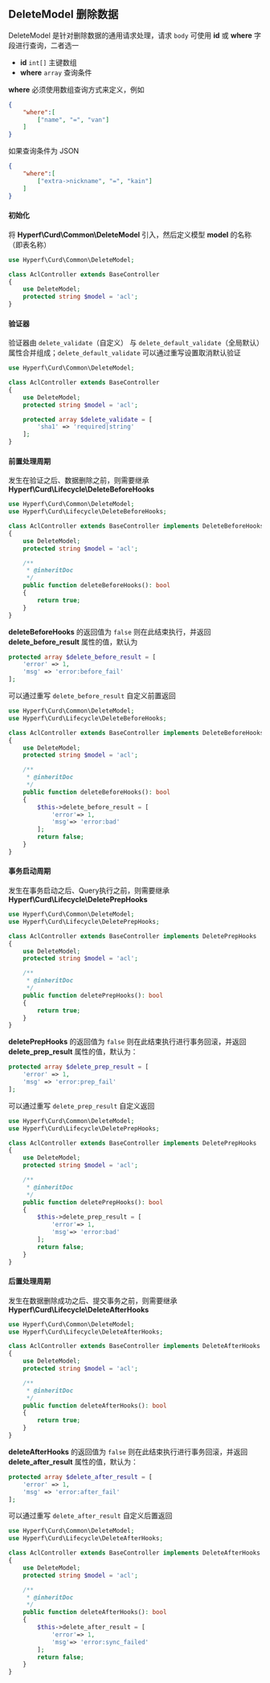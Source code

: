 ## DeleteModel 删除数据

DeleteModel 是针对删除数据的通用请求处理，请求 `body` 可使用 **id** 或 **where** 字段进行查询，二者选一

- **id** `int[]` 主键数组
- **where** `array` 查询条件

**where** 必须使用数组查询方式来定义，例如

```json
{
    "where":[
        ["name", "=", "van"]
    ]
}
```

如果查询条件为 JSON 

```json
{
    "where":[
        ["extra->nickname", "=", "kain"]
    ]
}
```

#### 初始化

将 **Hyperf\Curd\Common\DeleteModel** 引入，然后定义模型 **model** 的名称（即表名称）

```php
use Hyperf\Curd\Common\DeleteModel;

class AclController extends BaseController
{
    use DeleteModel;
    protected string $model = 'acl';
}
```

#### 验证器

验证器由 `delete_validate`（自定义） 与 `delete_default_validate`（全局默认）属性合并组成；`delete_default_validate` 可以通过重写设置取消默认验证

```php
use Hyperf\Curd\Common\DeleteModel;

class AclController extends BaseController
{
    use DeleteModel;
    protected string $model = 'acl';

    protected array $delete_validate = [
        'sha1' => 'required|string'
    ];
}
```

#### 前置处理周期

发生在验证之后、数据删除之前，则需要继承 **Hyperf\Curd\Lifecycle\DeleteBeforeHooks**

```php
use Hyperf\Curd\Common\DeleteModel;
use Hyperf\Curd\Lifecycle\DeleteBeforeHooks;

class AclController extends BaseController implements DeleteBeforeHooks
{
    use DeleteModel;
    protected string $model = 'acl';

    /**
     * @inheritDoc
     */
    public function deleteBeforeHooks(): bool
    {
        return true;
    }
}
```

**deleteBeforeHooks** 的返回值为 `false` 则在此结束执行，并返回 **delete_before_result** 属性的值，默认为

```php
protected array $delete_before_result = [
    'error' => 1,
    'msg' => 'error:before_fail'
];
```

可以通过重写 `delete_before_result` 自定义前置返回

```php
use Hyperf\Curd\Common\DeleteModel;
use Hyperf\Curd\Lifecycle\DeleteBeforeHooks;

class AclController extends BaseController implements DeleteBeforeHooks
{
    use DeleteModel;
    protected string $model = 'acl';

    /**
     * @inheritDoc
     */
    public function deleteBeforeHooks(): bool
    {
        $this->delete_before_result = [
            'error'=> 1,
            'msg'=> 'error:bad'
        ];
        return false;
    }
}
```

#### 事务启动周期

发生在事务启动之后、Query执行之前，则需要继承 **Hyperf\Curd\Lifecycle\DeletePrepHooks**

```php
use Hyperf\Curd\Common\DeleteModel;
use Hyperf\Curd\Lifecycle\DeletePrepHooks;

class AclController extends BaseController implements DeletePrepHooks
{
    use DeleteModel;
    protected string $model = 'acl';

    /**
     * @inheritDoc
     */
    public function deletePrepHooks(): bool
    {
        return true;
    }
}
```

**deletePrepHooks** 的返回值为 `false` 则在此结束执行进行事务回滚，并返回 **delete_prep_result** 属性的值，默认为：

```php
protected array $delete_prep_result = [
    'error' => 1,
    'msg' => 'error:prep_fail'
];
```

可以通过重写 `delete_prep_result` 自定义返回

```php
use Hyperf\Curd\Common\DeleteModel;
use Hyperf\Curd\Lifecycle\DeletePrepHooks;

class AclController extends BaseController implements DeletePrepHooks
{
    use DeleteModel;
    protected string $model = 'acl';

    /**
     * @inheritDoc
     */
    public function deletePrepHooks(): bool
    {
        $this->delete_prep_result = [
            'error'=> 1,
            'msg'=> 'error:bad'
        ];
        return false;
    }
}
```

#### 后置处理周期

发生在数据删除成功之后、提交事务之前，则需要继承 **Hyperf\Curd\Lifecycle\DeleteAfterHooks**

```php
use Hyperf\Curd\Common\DeleteModel;
use Hyperf\Curd\Lifecycle\DeleteAfterHooks;

class AclController extends BaseController implements DeleteAfterHooks
{
    use DeleteModel;
    protected string $model = 'acl';

    /**
     * @inheritDoc
     */
    public function deleteAfterHooks(): bool
    {
        return true;
    }
}
```

**deleteAfterHooks** 的返回值为 `false` 则在此结束执行进行事务回滚，并返回 **delete_after_result** 属性的值，默认为：

```php
protected array $delete_after_result = [
    'error' => 1,
    'msg' => 'error:after_fail'
];
```

可以通过重写 `delete_after_result` 自定义后置返回

```php
use Hyperf\Curd\Common\DeleteModel;
use Hyperf\Curd\Lifecycle\DeleteAfterHooks;

class AclController extends BaseController implements DeleteAfterHooks
{
    use DeleteModel;
    protected string $model = 'acl';

    /**
     * @inheritDoc
     */
    public function deleteAfterHooks(): bool
    {
        $this->delete_after_result = [
            'error'=> 1,
            'msg'=> 'error:sync_failed'
        ];
        return false;
    }
}
```